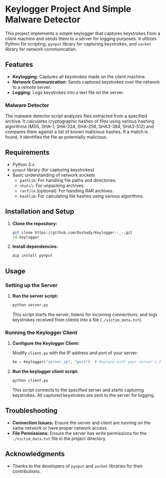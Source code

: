 # Keylogger Project And Simple Malware Detector

This project implements a simple keylogger that captures keystrokes from a client machine and sends them to a server for logging purposes. It utilizes Python for scripting, `pynput` library for capturing keystrokes, and `socket` library for network communication.

## Features

- **Keylogging:** Captures all keystrokes made on the client machine.
- **Network Communication:** Sends captured keystrokes over the network to a remote server.
- **Logging:** Logs keystrokes into a text file on the server.


### Malware Detector
The malware detector script analyzes files extracted from a specified archive. It calculates cryptographic hashes of files using various hashing algorithms (MD5, SHA-1, SHA-224, SHA-256, SHA3-384, SHA3-512) and compares them against a list of known malicious hashes. If a match is found, it identifies the file as potentially malicious.


## Requirements

- Python 3.x
- `pynput` library (for capturing keystrokes)
- Basic understanding of network sockets
  - `pathlib`: For handling file paths and directories.
  - `shutil`: For unpacking archives.
  - `rarfile` (optional): For handling RAR archives.
  - `hashlib`: For calculating file hashes using various algorithms.

## Installation and Setup

1. **Clone the repository:**

    ```bash
    git clone https://github.com/Oxshady/Keylogger--_-.git
    cd keylogger
    ```

2. **Install dependencies:**

    ```bash
    pip install pynput
    ```

## Usage

### Setting up the Server

1. **Run the server script:**

    ```bash
    python server.py
    ```

    This script starts the server, listens for incoming connections, and logs keystrokes received from clients into a file (`./victim_data.txt`).

### Running the Keylogger Client

1. **Configure the Keylogger Client:**

    Modify `client.py` with the IP address and port of your server:

    ```python
    ke = Keylogger("server_ip", "port")  # Replace with your server's IP and port
    ```

2. **Run the keylogger client script:**

    ```bash
    python client.py
    ```

    This script connects to the specified server and starts capturing keystrokes. All captured keystrokes are sent to the server for logging.

## Troubleshooting

- **Connection Issues:** Ensure the server and client are running on the same network or have proper network access.
- **File Permissions:** Ensure the server has write permissions for the `./victim_data.txt` file in the project directory.

## Acknowledgments

- Thanks to the developers of `pynput` and `socket` libraries for their contributions.

